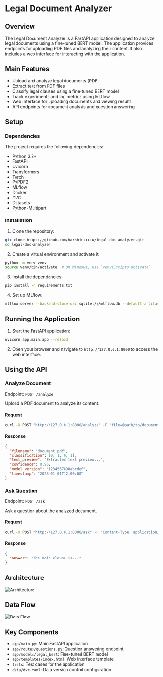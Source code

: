 # Legal Document Analyzer

## Overview

The Legal Document Analyzer is a FastAPI application designed to analyze legal documents using a fine-tuned BERT model. The application provides endpoints for uploading PDF files and analyzing their content. It also includes a web interface for interacting with the application.

## Main Features

- Upload and analyze legal documents (PDF)
- Extract text from PDF files
- Classify legal clauses using a fine-tuned BERT model
- Track experiments and log metrics using MLflow
- Web interface for uploading documents and viewing results
- API endpoints for document analysis and question answering

## Setup

### Dependencies

The project requires the following dependencies:

- Python 3.8+
- FastAPI
- Uvicorn
- Transformers
- Torch
- PyPDF2
- MLflow
- Docker
- DVC
- Datasets
- Python-Multipart

### Installation

1. Clone the repository:

```bash
git clone https://github.com/harshitIIITD/legal-doc-analyzer.git
cd legal-doc-analyzer
```

2. Create a virtual environment and activate it:

```bash
python -m venv venv
source venv/bin/activate  # On Windows, use `venv\Scripts\activate`
```

3. Install the dependencies:

```bash
pip install -r requirements.txt
```

4. Set up MLflow:

```bash
mlflow server --backend-store-uri sqlite:///mlflow.db --default-artifact-root ./mlruns
```

## Running the Application

1. Start the FastAPI application:

```bash
uvicorn app.main:app --reload
```

2. Open your browser and navigate to `http://127.0.0.1:8000` to access the web interface.

## Using the API

### Analyze Document

Endpoint: `POST /analyze`

Upload a PDF document to analyze its content.

#### Request

```bash
curl -X POST "http://127.0.0.1:8000/analyze" -F "file=@path/to/document.pdf"
```

#### Response

```json
{
  "filename": "document.pdf",
  "classification": [0, 1, 0, 1],
  "text_preview": "Extracted text preview...",
  "confidence": 0.95,
  "model_version": "1234567890abcdef",
  "timestamp": "2023-01-01T12:00:00"
}
```

### Ask Question

Endpoint: `POST /ask`

Ask a question about the analyzed document.

#### Request

```bash
curl -X POST "http://127.0.0.1:8000/ask" -H "Content-Type: application/json" -d '{"question": "What is the main clause?"}'
```

#### Response

```json
{
  "answer": "The main clause is..."
}
```

## Architecture

![Architecture](docs/architecture.png)

## Data Flow

![Data Flow](docs/data_flow.png)

## Key Components

- `app/main.py`: Main FastAPI application
- `app/routes/questions.py`: Question answering endpoint
- `app/models/legal_bert`: Fine-tuned BERT model
- `app/templates/index.html`: Web interface template
- `tests`: Test cases for the application
- `data/dvc.yaml`: Data version control configuration
